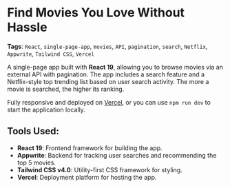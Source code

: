 # Find Movies You Love Without Hassle

**Tags**: `React`, `single-page-app`, `movies`, `API`, `pagination`, `search`, `Netflix`, `Appwrite`, `Tailwind CSS`, `Vercel`

A single-page app built with **React 19**, allowing you to browse movies via an external API with pagination. The app includes a search feature and a Netflix-style top trending list based on user search activity. The more a movie is searched, the higher its ranking.

Fully responsive and deployed on [Vercel](https://react-project-2axai3tid-dinos-projects-e512e7ed.vercel.app/), or you can use `npm run dev` to start the application locally.

## Tools Used:
- **React 19**: Frontend framework for building the app.
- **Appwrite**: Backend for tracking user searches and recommending the top 5 movies.
- **Tailwind CSS v4.0**: Utility-first CSS framework for styling.
- **Vercel**: Deployment platform for hosting the app.


